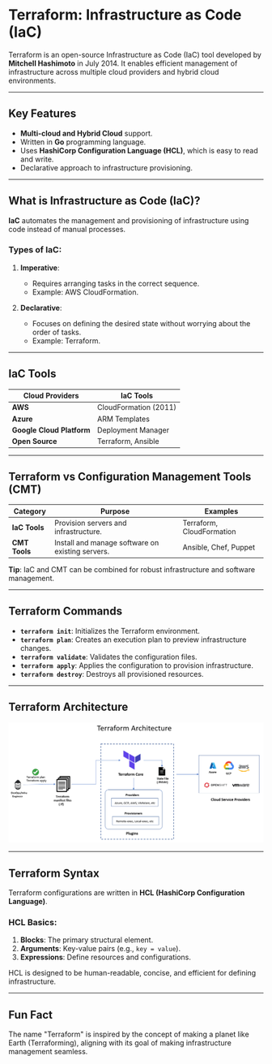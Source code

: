 # **Terraform: Infrastructure as Code (IaC)**  

Terraform is an open-source Infrastructure as Code (IaC) tool developed by **Mitchell Hashimoto** in July 2014. It enables efficient management of infrastructure across multiple cloud providers and hybrid cloud environments.  

---

## **Key Features**
- **Multi-cloud and Hybrid Cloud** support.  
- Written in **Go** programming language.  
- Uses **HashiCorp Configuration Language (HCL)**, which is easy to read and write.  
- Declarative approach to infrastructure provisioning.  

---

## **What is Infrastructure as Code (IaC)?**
**IaC** automates the management and provisioning of infrastructure using code instead of manual processes.  

### **Types of IaC**:
1. **Imperative**:  
   - Requires arranging tasks in the correct sequence.  
   - Example: AWS CloudFormation.  

2. **Declarative**:  
   - Focuses on defining the desired state without worrying about the order of tasks.  
   - Example: Terraform.  

---

## **IaC Tools**
| **Cloud Providers**      | **IaC Tools**                 |  
|--------------------------|-------------------------------|  
| **AWS**                  | CloudFormation (2011)         |  
| **Azure**                | ARM Templates                 |  
| **Google Cloud Platform**| Deployment Manager            |  
| **Open Source**          | Terraform, Ansible            |  

---

## **Terraform vs Configuration Management Tools (CMT)**
| **Category**        | **Purpose**                                                    | **Examples**              |  
|---------------------|----------------------------------------------------------------|---------------------------|  
| **IaC Tools**       | Provision servers and infrastructure.                          | Terraform, CloudFormation |  
| **CMT Tools**       | Install and manage software on existing servers.               | Ansible, Chef, Puppet     |  

**Tip**: IaC and CMT can be combined for robust infrastructure and software management.  

---

## **Terraform Commands**
- **`terraform init`**: Initializes the Terraform environment.  
- **`terraform plan`**: Creates an execution plan to preview infrastructure changes.  
- **`terraform validate`**: Validates the configuration files.  
- **`terraform apply`**: Applies the configuration to provision infrastructure.  
- **`terraform destroy`**: Destroys all provisioned resources.  

---

## **Terraform Architecture**
![Terraform Architecture](https://github.com/abrahimcse/devops-resources/blob/main/Terraform/Images/terraform-architecture-diagram.png)

---

## **Terraform Syntax**  
Terraform configurations are written in **HCL (HashiCorp Configuration Language)**.  

### **HCL Basics**:  
1. **Blocks**: The primary structural element.  
2. **Arguments**: Key-value pairs (e.g., `key = value`).  
3. **Expressions**: Define resources and configurations.  

HCL is designed to be human-readable, concise, and efficient for defining infrastructure.  

---

## **Fun Fact**  
The name "Terraform" is inspired by the concept of making a planet like Earth (Terraforming), aligning with its goal of making infrastructure management seamless.  
